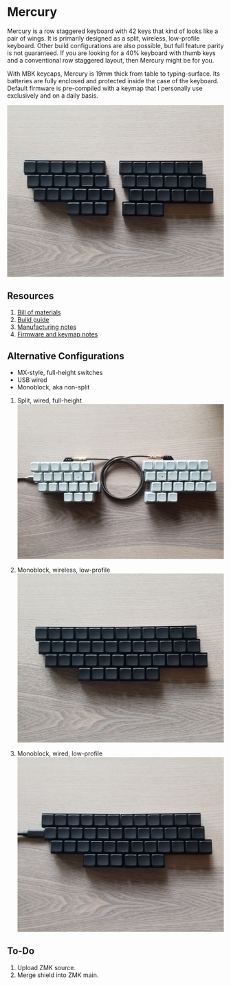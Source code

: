 # Mercury

Mercury is a row staggered keyboard with 42 keys that kind of looks like a pair of wings. It is primarily designed as a split, wireless, low-profile keyboard. Other build configurations are also possible, but full feature parity is not guaranteed. If you are looking for a 40% keyboard with thumb keys and a conventional row staggered layout, then Mercury might be for you.

With MBK keycaps, Mercury is 19mm thick from table to typing-surface. Its batteries are fully enclosed and protected inside the case of the keyboard. Default firmware is pre-compiled with a keymap that I personally use exclusively and on a daily basis.

![mercury](/images/split_wireless.jpg)

## Resources
1. [Bill of materials](/text/bill_of_materials.md)
1. [Build guide](/text/build_guide.md)
1. [Manufacturing notes](/text/manufacturing_notes.md)
1. [Firmware and keymap notes](/text/firmware_notes.md)

## Alternative Configurations

* MX-style, full-height switches
* USB wired
* Monoblock, aka non-split

1. Split, wired, full-height
![mercury](/images/split_wired.jpg)

1. Monoblock, wireless, low-profile
![mercury](/images/merged_wireless.jpg)

1. Monoblock, wired, low-profile
![mercury](/images/merged_wired.jpg)

## To-Do

1. Upload ZMK source.
2. Merge shield into ZMK main.